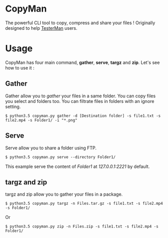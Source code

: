 # CopyMan
The powerful CLI tool to copy, compress and share your files !
Originally designed to help [TesterMan](https://github.com/seblefevre/testerman) users.

# Usage

CopyMan has four main command, **gather**, **serve**, **targz** and **zip**. Let's see how to use it :

## Gather

Gather allow you to *gather* your files in a same folder. You can copy files you select and folders too. You can filtrate files in folders with an ignore setting.


```
$ python3.5 copyman.py gather -d [Destination folder] -s file1.txt -s file2.mp4 -s Folder1/ -i "*.png"
```

## Serve

Serve allow you to share a folder using FTP.

```
$ python3.5 copyman.py serve --directory Folder1/
```

This example serve the content of *Folder1* at *127.0.0.1:2221* by default.

## targz and zip

targz and zip allow you to gather your files in a package.

```
$ python3.5 copyman.py targz -n Files.tar.gz -s file1.txt -s file2.mp4 -s Folder1/
```
Or
```
$ python3.5 copyman.py zip -n Files.zip -s file1.txt -s file2.mp4 -s Folder1/
```
